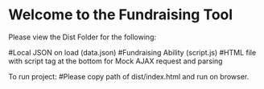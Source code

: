 # Welcome to the Fundraising Tool

Please view the Dist Folder for the following:

#Local JSON on load (data.json)
#Fundraising Ability (script.js)
#HTML file with script tag at the bottom for Mock AJAX request and parsing


To run project:
#Please copy path of dist/index.html and run on browser.
